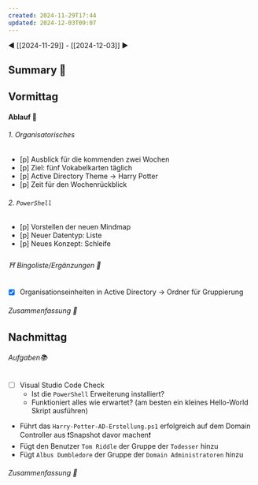 ```yaml
---
created: 2024-11-29T17:44
updated: 2024-12-03T09:07
---
```

◀ [[2024-11-29]] - [[2024-12-03]] ▶
## Summary 🦚
## Vormittag
#### Ablauf 🧭
###### 1. Organisatorisches
* [p] Ausblick für die kommenden zwei Wochen
* [p] Ziel: fünf Vokabelkarten täglich
* [p] Active Directory Theme -> Harry Potter
* [p] Zeit für den Wochenrückblick
###### 2. `PowerShell`
* [p] Vorstellen der neuen Mindmap
* [p] Neuer Datentyp: Liste
* [p] Neues Konzept: Schleife
###### ⛩ Bingoliste/Ergänzungen 🐾
* [x] Organisationseinheiten in Active Directory -> Ordner für Gruppierung
###### Zusammenfassung 🦚 

## Nachmittag
###### Aufgaben📚
* [ ] Visual Studio Code Check
	* Ist die `PowerShell` Erweiterung installiert?
	* Funktioniert alles wie erwartet? (am besten ein kleines Hello-World Skript ausführen)

* Führt das `Harry-Potter-AD-Erstellung.ps1` erfolgreich auf dem Domain Controller aus
❗Snapshot davor machen❗
* Fügt den Benutzer `Tom Riddle` der Gruppe der `Todesser` hinzu
* Fügt `Albus Dumbledore` der Gruppe der `Domain Administratoren` hinzu
###### Zusammenfassung 🦚 